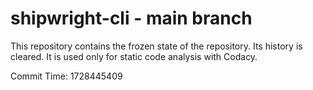 # shipwright-cli - main branch

This repository contains the frozen state of the repository.
Its history is cleared. It is used only for static code
analysis with Codacy.

Commit Time: 1728445409